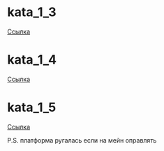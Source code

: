 # kata_1_3

[Ссылка](https://imabramon.github.io/kata_1_3/)

# kata_1_4

[Ссылка](https://imabramon.github.io/kata_1_3/menu.html)

# kata_1_5

[Ссылка](https://imabramon.github.io/kata_1_3/brands.html)

P.S. платформа ругалась если на мейн оправлять